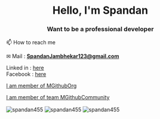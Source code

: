 


<h1 align="center">Hello, I'm Spandan</h1>
<h3 align="center">Want to be a professional developer</h3>

  
📫 How to reach me 

✉ Mail : **SpandanJambhekar123@gmail.com** 

Linked in : <a href="https://www.linkedin.com/in/spandan-jambhekar-289773229/" target="_blank" >here</a>  
Facebook  : <a href="https://www.facebook.com/profile.php?id=100077408381686" target="_blank" >here</a> 



[I am member of MGithubOrg](https://github.com/orgs/MGithubOrg)

[I am member of team MGithubCommunity](https://github.com/orgs/MGithubOrg/teams/mgithubcommunity)

<div>
   <img src="https://github-stats-alpha.vercel.app/api?username=spandan455&show_icons=true&theme=react&hide_border=true&border_radius=20px" alt="spandan455" align="center" />
  
<img src="https://github-readme-stats.vercel.app/api?username=spandan455&show_icons=true&theme=react&hide_border=true&border_radius=20px" alt="spandan455" align="center" />
  
<img src="https://github-readme-stats.vercel.app/api/top-langs/?username=spandan455&show_icons=true&theme=react&hide_border=true&border_radius=20px" alt="spandan455" align="center" />
  
<div/>







